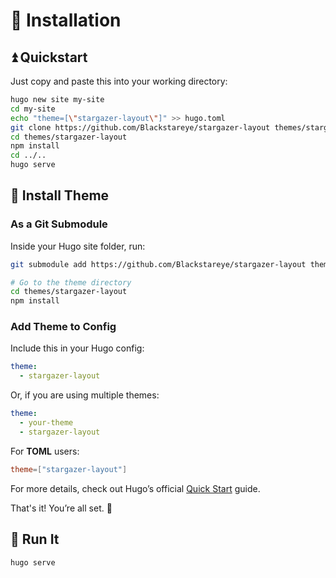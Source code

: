 # 🎯 Installation

## ⏫ Quickstart

Just copy and paste this into your working directory:

```sh
hugo new site my-site
cd my-site
echo "theme=[\"stargazer-layout\"]" >> hugo.toml
git clone https://github.com/Blackstareye/stargazer-layout themes/stargazer-layout
cd themes/stargazer-layout
npm install
cd ../..
hugo serve
```

## 🚀 Install Theme

### As a Git Submodule

Inside your Hugo site folder, run:

```sh
git submodule add https://github.com/Blackstareye/stargazer-layout themes/stargazer-layout

# Go to the theme directory
cd themes/stargazer-layout
npm install
```

### Add Theme to Config

Include this in your Hugo config:

```yaml
theme: 
  - stargazer-layout
```

Or, if you are using multiple themes:

```yaml
theme: 
  - your-theme
  - stargazer-layout
```

For **TOML** users:

```toml
theme=["stargazer-layout"]
```

For more details, check out Hugo’s official [Quick Start](https://gohugo.io/getting-started/quick-start/) guide.

That's it! You’re all set. 🙌

## 🌟 Run It

```sh
hugo serve
```